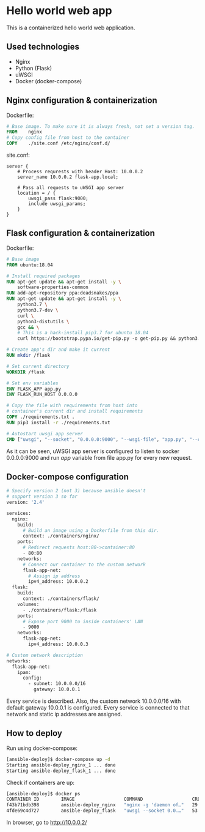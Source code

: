 # Hello world web app
This is a containerized hello world web application.

## Used technologies
* Nginx
* Python (Flask)
* uWSGI
* Docker (docker-compose)

## Nginx configuration & containerization
Dockerfile:
```dockerfile
# Base image. To make sure it is always fresh, not set a version tag.
FROM	nginx
# Copy config file from host to the container
COPY	./site.conf /etc/nginx/conf.d/
```

site.conf:
```nginx
server {
    # Process requrests with header Host: 10.0.0.2
    server_name 10.0.0.2 flask-app.local;

    # Pass all requests to uWSGI app server
    location = / {
        uwsgi_pass flask:9000;
        include uwsgi_params;
    }
}
```

## Flask configuration & containerization
Dockerfile:
```dockerfile
# Base image
FROM ubuntu:18.04

# Install required packages
RUN apt-get update && apt-get install -y \
	software-properties-common
RUN add-apt-repository ppa:deadsnakes/ppa
RUN apt-get update && apt-get install -y \
	python3.7 \
	python3.7-dev \
	curl \
	python3-distutils \
	gcc && \
    # This is a hack-install pip3.7 for ubuntu 18.04
    curl https://bootstrap.pypa.io/get-pip.py -o get-pip.py && python3.7 get-pip.py

# Create app's dir and make it current
RUN mkdir /flask

# Set current directory
WORKDIR /flask

# Set env variables
ENV FLASK_APP app.py
ENV FLASK_RUN_HOST 0.0.0.0

# Copy the file with requirements from host into
# container's current dir and install requirements
COPY ./requirements.txt .
RUN pip3 install -r ./requirements.txt

# Autostart uwsgi app server
CMD ["uwsgi", "--socket", "0.0.0.0:9000", "--wsgi-file", "app.py", "--callable", "app"]
```

As it can be seen, uWSGI app server is configured to listen to socker 0.0.0.0:9000 and run *app* variable from file app.py for every new request.

## Docker-compose configuration

```dockerfile
# Specify version 2 (not 3) because ansible doesn't
# support version 3 so far
version: '2.4'

services:
  nginx:
    build:
      # Build an image using a Dockerfile from this dir. 
      context: ./containers/nginx/
    ports:
      # Redirect requests host:80->container:80
      - 80:80
    networks:
      # Connect our container to the custom network
      flask-app-net:
        # Assign ip address
        ipv4_address: 10.0.0.2
  flask:
    build:
      context: ./containers/flask/
    volumes:
      - ./containers/flask:/flask
    ports:
      # Expose port 9000 to inside containers' LAN
      - 9000
    networks:
      flask-app-net:
        ipv4_address: 10.0.0.3

# Custom network description
networks:
  flask-app-net:
    ipam:
      config:
        - subnet: 10.0.0.0/16
          gateway: 10.0.0.1
```
Every service is described. Also, the custom network 10.0.0.0/16 with default gateway 10.0.0.1 is configured. Every service is connected to that network and static ip addresses are assigned.

## How to deploy

Run using docker-compose:
```bash
[ansible-deploy]$ docker-compose up -d
Starting ansible-deploy_nginx_1 ... done
Starting ansible-deploy_flask_1 ... done
```

Check if containers are up:
```bash
[ansible-deploy]$ docker ps
CONTAINER ID        IMAGE                  COMMAND                  CREATED             STATUS              PORTS                     NAMES
f43b71bdb398        ansible-deploy_nginx   "nginx -g 'daemon of…"   29 minutes ago      Up 3 seconds        0.0.0.0:80->80/tcp        ansible-deploy_nginx_1
4fde69c4d727        ansible-deploy_flask   "uwsgi --socket 0.0.…"   53 minutes ago      Up 3 seconds        0.0.0.0:32782->9000/tcp   ansible-deploy_flask_1
```

In browser, go to http://10.0.0.2/
